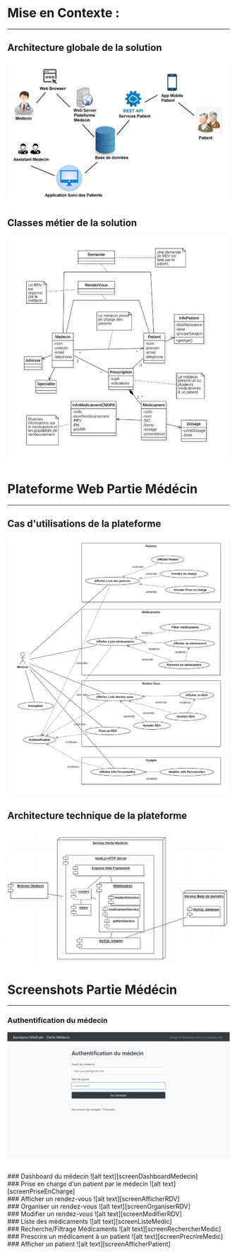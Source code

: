 
# Mise en Contexte :
---
## Architecture globale de la solution 
![alt text][archiSolution]

## Classes métier de la solution 
![alt text][classes]

# Plateforme Web Partie Médécin 
----

## Cas d'utilisations de la plateforme
![alt text][usecases]

## Architecture technique de la plateforme
![alt text][archiTechnique]

[archiSolution]: _README/ArchiSolution.png
[classes]: _README/ClassDiagramSolution.jpg
[usecases]: _README/UsecaseMedecin.jpg
[archiTechnique]: _README/ArchiTechMedecin.png

# Screenshots Partie Médécin
---

### Authentification du médecin
![alt text][screenAuthMedecin]

<br>
### Dashboard du médecin
![alt text][screenDashboardMedecin]

<br>
### Prise en charge d'un patient par le médecin
![alt text][screenPriseEnCharge]

<br>
### Afficher un rendez-vous
![alt text][screenAfficherRDV]

<br>
### Organiser un rendez-vous
![alt text][screenOrganiserRDV]

<br>
### Modifier un rendez-vous
![alt text][screenModifierRDV]

<br>
### Liste des médicaments
![alt text][screenListeMedic]

<br>
### Recherche/Filtrage Médicaments
![alt text][screenRechercherMedic]

<br>
### Prescrire un médicament à un patient
![alt text][screenPrecrireMedic]

<br>
### Afficher un patient
![alt text][screenAfficherPatient]


[screenAuthMedecin]: _README/screenshots/authentification.png
[screenDashboardMedecin]: _README/screenshots/dashboardMedecin.png
[screenPriseEnCharge]: _README/screenshots/ajouterPatient.png

[screenAfficherRDV]: _README/screenshots/afficherRendezVous.png
[screenOrganiserRDV]: _README/screenshots/ajouterRDV.png
[screenModifierRDV]: _README/screenshots/modifierRendezVous.png

[screenListeMedic]: _README/screenshots/listeMedicaments.png
[screenRechercherMedic]: _README/screenshots/filtrerMedicaments.png
[screenPrecrireMedic]: _README/screenshots/prescrireMedicament.png

[screenAfficherPatient]: _README/screenshots/afficherPatient.png
